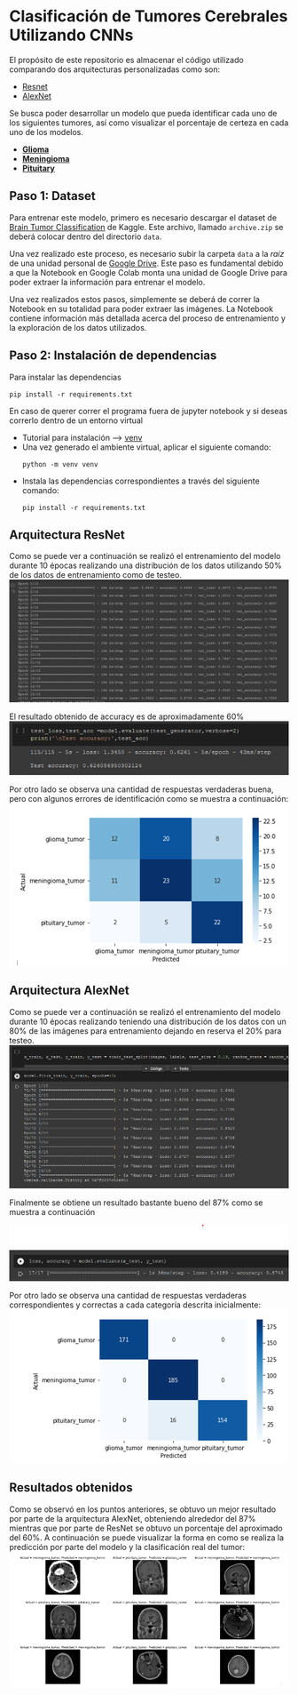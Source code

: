 # Clasificación de Tumores Cerebrales Utilizando CNNs
El propósito de este repositorio es almacenar el código utilizado comparando dos arquitecturas personalizadas como son: 

  - [Resnet](https://keras.io/api/applications/resnet/)
  - [AlexNet](https://learnopencv.com/understanding-alexnet/) 
  
Se busca poder desarrollar un modelo que pueda identificar cada uno de los siguientes tumores, así como visualizar el porcentaje de certeza en cada uno de los modelos.
  - [**Glioma**](https://www.mayoclinic.org/es-es/diseases-conditions/glioma/symptoms-causes/syc-20350251)
  - [**Meningioma**](https://www.cancer.gov/rare-brain-spine-tumor/espanol/tumores/meningioma)
  - [**Pituitary**](https://www.mayoclinic.org/es-es/diseases-conditions/pituitary-tumors/symptoms-causes/syc-20350548)


## Paso 1: Dataset
Para entrenar este modelo, primero es necesario descargar el dataset de [Brain Tumor Classification](https://www.kaggle.com/sartajbhuvaji/brain-tumor-classification-mri) de Kaggle. Este archivo, llamado `archive.zip` se deberá colocar dentro del directorio `data`.

Una vez realizado este proceso, es necesario subir la carpeta `data` a la *raíz* de una unidad personal de [Google Drive](https://www.drive.google.com/). Este paso es fundamental debido a que la Notebook en Google Colab monta una unidad de Google Drive para poder extraer la información para entrenar el modelo.

Una vez realizados estos pasos, simplemente se deberá de correr la Notebook en su totalidad para poder extraer las imágenes. La Notebook contiene información más detallada acerca del proceso de entrenamiento y la exploración de los datos utilizados.

## Paso 2: Instalación de dependencias
Para instalar las dependencias
```
pip install -r requirements.txt
```
En caso de querer correr el programa fuera de jupyter notebook y si deseas correrlo dentro de un entorno virtual 
- Tutorial para instalación --> [venv](https://docs.python.org/3/tutorial/venv.html) 
- Una vez generado el ambiente virtual, aplicar el siguiente comando:
  ```
  python -m venv venv
  ```
- Instala las dependencias correspondientes a través del siguiente comando:
    ```
    pip install -r requirements.txt
    ```

## Arquitectura ResNet
Como se puede ver a continuación se realizó el entrenamiento del modelo durante 10 épocas realizando una distribución de los datos utilizando 50% de los datos de entrenamiento como de testeo.
![](./img/005.png)

El resultado obtenido de accuracy es de aproximadamente 60%
![](./img/resnet_resultados.png)

Por otro lado se observa una cantidad de respuestas verdaderas buena, pero con algunos errores de identificación como se muestra a continuación: 
![](./img/004.png)
## Arquitectura AlexNet
Como se puede ver a continuación se realizó el entrenamiento del modelo durante 10 épocas realizando teniendo una distribución de los datos con un 80% de las imágenes para entrenamiento dejando en reserva el 20% para testeo.
![](./img/entrenamiento_AlexNet.png)
 
Finalmente se obtiene un resultado bastante bueno del 87% como se muestra a continuación

![](./img/accuracy.png) 

Por otro lado se observa una cantidad de respuestas verdaderas correspondientes y correctas a cada categoría descrita inicialmente:
![](./img/003.png)


## Resultados obtenidos
Como se observó en los puntos anteriores, se obtuvo un mejor resultado por parte de la arquitectura AlexNet, obteniendo alrededor del 87% mientras que por parte de ResNet se obtuvo un porcentaje del aproximado del 60%. 
A continuación se puede visualizar la forma en como se realiza la predicción por parte del modelo y la clasificación real del tumor:
![](./img/002.png)
